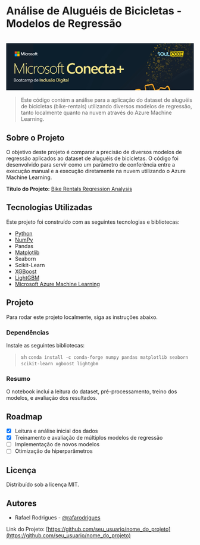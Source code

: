 # Análise de Aluguéis de Bicicletas - Modelos de Regressão
<br>
<img src="https://github.com/rafarodrigues/microsoft-analista-azure-ia/blob/53cf1831d887cbcaad03cfc35b61cb0cd6b90938/regressao-em-python/dados/header.jpg?raw=true" width="700" alt="exemplo imagem">

> Este código contém a análise para a aplicação do dataset de aluguéis de bicicletas (bike-rentals) utilizando diversos modelos de regressão, tanto localmente quanto na nuvem através do Azure Machine Learning.

## Sobre o Projeto

O objetivo deste projeto é comparar a precisão de diversos modelos de regressão aplicados ao dataset de aluguéis de bicicletas. O código foi desenvolvido para servir como um parâmetro de conferência entre a execução manual e a execução diretamente na nuvem utilizando o Azure Machine Learning.

**Título do Projeto:** [Bike Rentals Regression Analysis](https://github.com/seu_usuario/nome_do_projeto)

## Tecnologias Utilizadas

Este projeto foi construído com as seguintes tecnologias e bibliotecas:

- [Python](https://www.python.org/)
- [NumPy](https://numpy.org/)
- Pandas
- [Matplotlib](https://matplotlib.org/)
- Seaborn
- Scikit-Learn
- [XGBoost](https://xgboost.readthedocs.io/en/latest/)
- [LightGBM](https://lightgbm.readthedocs.io/en/latest/)
- [Microsoft Azure Machine Learning](https://azure.microsoft.com/en-us/services/machine-learning/)

## Projeto

Para rodar este projeto localmente, siga as instruções abaixo.

### Dependências

Instale as seguintes bibliotecas:

>  sh
> `conda install -c conda-forge numpy pandas matplotlib seaborn scikit-learn xgboost lightgbm`

### Resumo

O notebook inclui a leitura do dataset, pré-processamento, treino dos modelos, e avaliação dos resultados.

## Roadmap

- [x]  Leitura e análise inicial dos dados
- [x]  Treinamento e avaliação de múltiplos modelos de regressão
- [ ]  Implementação de novos modelos
- [ ]  Otimização de hiperparâmetros

## Licença

Distribuído sob a licença MIT.

## Autores

- Rafael Rodrigues - [@rafarodrigues](https://github.com/rafarodrigues)

Link do Projeto: [https://github.com/seu_usuario/nome_do_projeto](https://github.com/seu_usuario/nome_do_projeto)